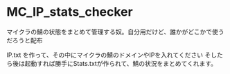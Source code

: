 # MC_IP_stats_checker
マイクラの鯖の状態をまとめて管理する奴。自分用だけど、誰かがどこかで使うだろうと配布

IP.txt
を作って、その中にマイクラの鯖のドメインやIPを入れてください
そしたら後は起動すれば勝手にStats.txtが作られて、鯖の状況をまとめてくれます。
